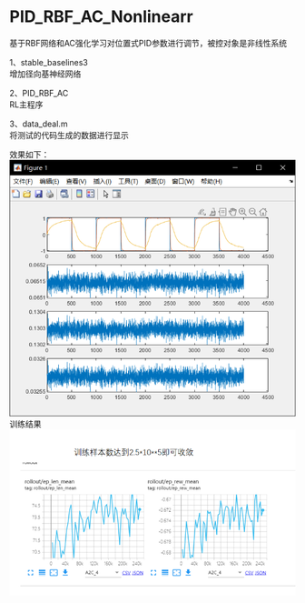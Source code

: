 # PID_RBF_AC_Nonlinearr
基于RBF网络和AC强化学习对位置式PID参数进行调节，被控对象是非线性系统  

1、stable_baselines3  
增加径向基神经网络  

2、PID_RBF_AC  
RL主程序  


3、data_deal.m  
将测试的代码生成的数据进行显示  

效果如下：  
![image](https://github.com/wangjunhe8127/PID_RBF_AC_Nonlinearr/blob/main/13.png)  
训练结果
![image](https://github.com/wangjunhe8127/PID_RBF_AC_Nonlinearr/blob/main/133.png)
